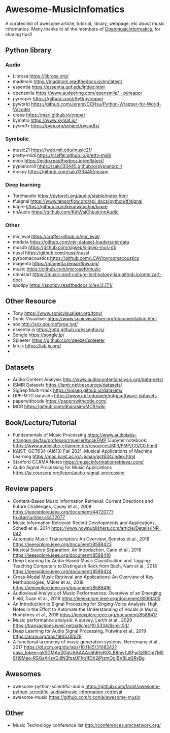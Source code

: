 # Awesome-MusicInfomatics
A curated list of awesome article, tutorial, library, webpage, etc about music informatics.
Many thanks to all the members of [Openmusicinformatics](openmusicinformatics.slack.com), for sharing tips!! 

## Python library

### Audio
- Librosa https://librosa.org/
- madmom https://madmom.readthedocs.io/en/latest/
- essentia https://essentia.upf.edu/index.html
- opensmile https://www.audeering.com/opensmile/・pyreaper
- pyreaper https://github.com/r9y9/pyreaper
- pyworld https://github.com/JeremyCCHsu/Python-Wrapper-for-World-Vocoder
- crepe https://marl.github.io/crepe/
- kymatio https://www.kymat.io/
- pysndfx https://pypi.org/project/pysndfx/

### Symbolic
- music21 https://web.mit.edu/music21/
- pretty-midi https://craffel.github.io/pretty-midi/
- mido https://mido.readthedocs.io/en/latest/
- pypianoroll https://salu133445.github.io/pypianoroll/
- muspy https://github.com/salu133445/muspy

### Deep learning
- Torchaudio https://pytorch.org/audio/stable/index.html
- tf.signal https://www.tensorflow.org/api_docs/python/tf/signal
- kapre https://github.com/keunwoochoi/kapre
- nnAudio https://github.com/KinWaiCheuk/nnAudio

### Other 
- mir_eval https://craffel.github.io/mir_eval/
- mirdata https://github.com/mir-dataset-loaders/mirdata
- musdb https://github.com/sigsep/sigsep-mus-db
- nussl https://github.com/nussl/nussl
- pyroomacoustics https://github.com/LCAV/pyroomacoustics
- magenta https://magenta.tensorflow.org/
- muzic https://github.com/microsoft/muzic
- omnizart https://music-and-culture-technology-lab.github.io/omnizart-doc/
- spotipy https://spotipy.readthedocs.io/en/2.17.1/

## Other Resource 
- Tony https://www.sonicvisualiser.org/tony/
- Sonic Visualiser https://www.sonicvisualiser.org/documentation.html
- sox http://sox.sourceforge.net/
- essentia.js https://mtg.github.io/essentia.js/
- Songle https://songle.jp/
- Spleeter https://github.com/deezer/spleeter
- lab.js https://lab.js.org/
- 

## Datasets
- Audio Content Analysis http://www.audiocontentanalysis.org/data-sets/
- ISMIR Datasets https://ismir.net/resources/datasets/
- SigSep Multi-track https://sigsep.github.io/datasets/
- UPF-MTG datasets https://www.upf.edu/web/mtg/software-datasets
- paperwithcode https://paperswithcode.com/
- MCR https://github.com/dharasim/MCR/wiki

## Book/Lecture/Tutorial
- Fundamentals of Music Processing https://www.audiolabs-erlangen.de/fau/professor/mueller/bookFMP (Jupyter notebook: https://www.audiolabs-erlangen.de/resources/MIR/FMP/C0/C0.html)
- KAIST, GCT634 (AI613) Fall 2021. Musical Applications of Machine Learning https://mac.kaist.ac.kr/~juhan/gct634/index.html
- Stanford CCRMA Notes https://musicinformationretrieval.com/
- Audio Signal Processing for Music Applications https://ja.coursera.org/learn/audio-signal-processing


## Review papers
- Content-Based Music Information Retrieval: Current Directions and Future Challenges, Casey et al., 2008 https://ieeexplore.ieee.org/document/4472077?tp=&arnumber=4472077
- Music Information Retrieval: Recent Developments and Applications, Schedl et al, 2014 https://www.nowpublishers.com/article/Details/INR-042 
- Automatic Music Transcription: An Overview, Benetos et al., 2018 https://ieeexplore.ieee.org/document/8588423
- Musical Source Separation: An Introduction, Cano et al., 2018 https://ieeexplore.ieee.org/document/8588410
- Deep Learning for Audio-Based Music Classification and Tagging: Teaching Computers to Distinguish Rock from Bach, Nam et al., 2018 https://ieeexplore.ieee.org/document/8588424
- Cross-Modal Music Retrieval and Applications: An Overview of Key Methodologies, Müller et al., 2018 https://ieeexplore.ieee.org/document/8588416
- Audiovisual Analysis of Music Performances: Overview of an Emerging Field, Duan et al., 2018 https://ieeexplore.ieee.org/document/8588405
- An Introduction to Signal Processing for Singing-Voice Analysis: High Notes in the Effort to Automate the Understanding of Vocals in Music, Humphrey et al., 2018 https://ieeexplore.ieee.org/document/8588417
- Music performance analysis: A survey, Lerch et al., 2020 https://transactions.ismir.net/articles/10.5334/tismir.53/
- Deep Learning for Audio Signal Processing, Putwins et al., 2019 https://arxiv.org/abs/1905.00078
- A functional taxonomy of music generation systems, Herremans et al., 2017 https://dl.acm.org/doi/abs/10.1145/3108242?casa_token=qkSGMAo2GgUAAAAA:ojfdHvKlXLB8my1J8Fw3zBlOm7M59H9Meo-RSGsXKzvDJlN3fqsUFhb1fDX2jPismOgjBV8LsQRyBg

## Awesomes
- awesome-python-scientific-audio https://github.com/faroit/awesome-python-scientific-audio#music-information-retrieval
- awesome-music https://github.com/ciconia/awesome-music
## Other 
- Music Technology conference list http://conferences.smcnetwork.org/
